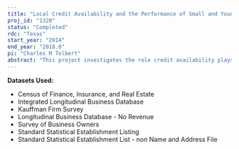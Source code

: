 ```yaml
---
title: "Local Credit Availability and the Performance of Small and Young Businesses"
proj_id: "1320"
status: "Completed"
rdc: "Texas"
start_year: "2014"
end_year: "2018.0"
pi: "Charles M Tolbert"
abstract: "This project investigates the role credit availability plays in the development and growth of small and young businesses in different geographical areas. This role will be moderated by the availability of credit for these ventures, whether it is for start-up capital or for expansion capital. By examining these issues for different geographic areas and by using different measures of geographic areas, this project will also establish the role geography can play in economic modeling."
---
```


**Datasets Used:**

  - Census of Finance, Insurance, and Real Estate 
  - Integrated Longitudinal Business Database 
  - Kauffman Firm Survey 
  - Longitudinal Business Database - No Revenue 
  - Survey of Business Owners 
  - Standard Statistical Establishment Listing 
  - Standard Statistical Establishment List - non Name and Address File 

